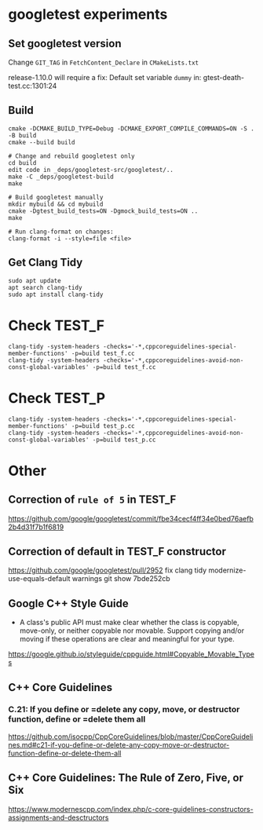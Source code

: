 # googletest experiments

## Set googletest version
Change `GIT_TAG` in `FetchContent_Declare` in `CMakeLists.txt`

release-1.10.0 will require a fix:
Default set variable `dummy` in: gtest-death-test.cc:1301:24

## Build
```
cmake -DCMAKE_BUILD_TYPE=Debug -DCMAKE_EXPORT_COMPILE_COMMANDS=ON -S . -B build
cmake --build build

# Change and rebuild googletest only
cd build
edit code in _deps/googletest-src/googletest/..
make -C _deps/googletest-build
make

# Build googletest manually
mkdir mybuild && cd mybuild
cmake -Dgtest_build_tests=ON -Dgmock_build_tests=ON ..
make

# Run clang-format on changes:
clang-format -i --style=file <file>
```

## Get Clang Tidy
```
sudo apt update
apt search clang-tidy
sudo apt install clang-tidy
```

# Check TEST_F
```
clang-tidy -system-headers -checks='-*,cppcoreguidelines-special-member-functions' -p=build test_f.cc
clang-tidy -system-headers -checks='-*,cppcoreguidelines-avoid-non-const-global-variables' -p=build test_f.cc
```

# Check TEST_P
```
clang-tidy -system-headers -checks='-*,cppcoreguidelines-special-member-functions' -p=build test_p.cc
clang-tidy -system-headers -checks='-*,cppcoreguidelines-avoid-non-const-global-variables' -p=build test_p.cc
```

# Other

## Correction of `rule of 5` in TEST_F
https://github.com/google/googletest/commit/fbe34cecf4ff34e0bed76aefb2b4d31f7b1f6819

## Correction of default in TEST_F constructor
https://github.com/google/googletest/pull/2952
fix clang tidy modernize-use-equals-default warnings
git show 7bde252cb

## Google C++ Style Guide
* A class's public API must make clear whether the class is copyable, move-only, or neither copyable nor movable.
  Support copying and/or moving if these operations are clear and meaningful for your type.

https://google.github.io/styleguide/cppguide.html#Copyable_Movable_Types

## C++ Core Guidelines
### C.21: If you define or =delete any copy, move, or destructor function, define or =delete them all
https://github.com/isocpp/CppCoreGuidelines/blob/master/CppCoreGuidelines.md#c21-if-you-define-or-delete-any-copy-move-or-destructor-function-define-or-delete-them-all

## C++ Core Guidelines: The Rule of Zero, Five, or Six
https://www.modernescpp.com/index.php/c-core-guidelines-constructors-assignments-and-desctructors
